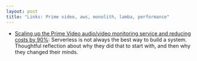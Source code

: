 ```yaml
---
layout: post
title: "Links: Prime video, aws, monolith, lamba, performance"
---
```


* [Scaling up the Prime Video audio/video monitoring service and reducing costs by 90%](https://www.primevideotech.com/video-streaming/scaling-up-the-prime-video-audio-video-monitoring-service-and-reducing-costs-by-90): Serverless is not always the best way to build a system. Thoughtful reflection about why they did that to start with, and then why they changed their minds.